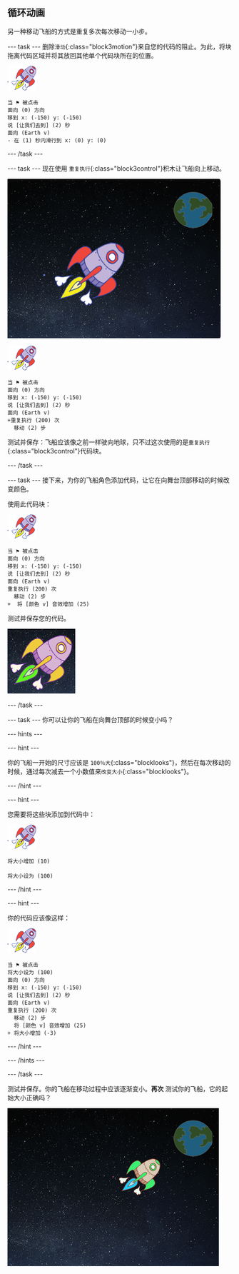 ## 循环动画

另一种移动飞船的方式是重复多次每次移动一小步。

--- task --- 删除`滑动`{:class="block3motion"}来自您的代码的阻止。为此，将块拖离代码区域并将其放回其他单个代码块所在的位置。

![宇宙飞船精灵](images/sprite-spaceship.png)

```blocks3
当 ⚑ 被点击
面向 (0) 方向
移到 x: (-150) y: (-150)
说 [让我们去到] (2) 秒
面向 (Earth v)
- 在 (1) 秒内滑行到 x: (0) y: (0)
```

--- /task ---

--- task --- 现在使用 `重复执行`{:class="block3control"}积木让飞船向上移动。

![测试飞船动画](images/space-animate-stage.png)

![宇宙飞船精灵](images/sprite-spaceship.png)

```blocks3
当 ⚑ 被点击
面向 (0) 方向
移到 x: (-150) y: (-150)
说 [让我们去到] (2) 秒
面向 (Earth v)
+重复执行 (200) 次 
  移动 (2) 步
```

测试并保存：飞船应该像之前一样驶向地球，只不过这次使用的是`重复执行`{:class="block3control"}代码块。

--- /task ---

--- task --- 接下来，为你的飞船角色添加代码，让它在向舞台顶部移动的时候改变颜色。

使用此代码块：

![宇宙飞船精灵](images/sprite-spaceship.png)

```blocks3
当 ⚑ 被点击
面向 (0) 方向
移到 x: (-150) y: (-150)
说 [让我们去到] (2) 秒
面向 (Earth v)
重复执行 (200) 次 
  移动 (2) 步
+  将 [颜色 v] 音效增加 (25)
```

测试并保存您的代码。

![测试飞船变色](images/space-colour-test.png)

--- /task ---

--- task --- 你可以让你的飞船在向舞台顶部的时候变小吗？

--- hints ---

--- hint ---

你的飞船一开始的尺寸应该是 `100％大`{:class="blocklooks"}，然后在每次移动的时候，通过每次减去一个小数值来`改变大小`{:class="blocklooks"}。

--- /hint ---

--- hint ---

您需要将这些块添加到代码中：

![宇宙飞船精灵](images/sprite-spaceship.png)

```blocks3
将大小增加 (10)

将大小设为 (100)
```

--- /hint ---

--- hint ---

你的代码应该像这样：

![宇宙飞船精灵](images/sprite-spaceship.png)

```blocks3
当 ⚑ 被点击
将大小设为 (100)
面向 (0) 方向
移到 x: (-150) y: (-150)
说 [让我们去到] (2) 秒
面向 (Earth v)
重复执行 (200) 次 
  移动 (2) 步
  将 [颜色 v] 音效增加 (25)
+ 将大小增加 (-3)
```

--- /hint ---

--- /hints ---

--- /task ---

测试并保存。你的飞船在移动过程中应该逐渐变小。**再次** 测试你的飞船，它的起始大小正确吗？

![测试飞船变小](images/space-size-test.png)